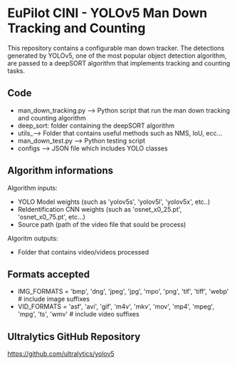 # EuPilot CINI - YOLOv5 Man Down Tracking and Counting

This repository contains a configurable man down tracker. The detections generated by YOLOv5, one of the most popular object detection algorithm, are passed to a deepSORT algorithm that implements tracking and counting tasks.

## Code
- man_down_tracking.py --> Python script that run the man down tracking and counting algorithm
- deep_sort: folder containing the deepSORT algorithm
- utils_--> Folder that contains useful methods such as NMS, IoU, ecc... 
- man_down_test.py --> Python testing script
- configs --> JSON file which includes YOLO classes

## Algorithm informations
Algorithm inputs:
- YOLO Model weights (such as 'yolov5s', 'yolov5l', 'yolov5x', etc..) 
- ReIdentification CNN weights (such as 'osnet_x0_25.pt', 'osnet_x0_75.pt', etc...)
- Source path (path of the video file that sould be process)

Algoritm outputs:
- Folder that contains video/videos processed

## Formats accepted
- IMG_FORMATS = 'bmp', 'dng', 'jpeg', 'jpg', 'mpo', 'png', 'tif', 'tiff', 'webp'  # include image suffixes
- VID_FORMATS = 'asf', 'avi', 'gif', 'm4v', 'mkv', 'mov', 'mp4', 'mpeg', 'mpg', 'ts', 'wmv'  # include video suffixes

## Ultralytics GitHub Repository
https://github.com/ultralytics/yolov5